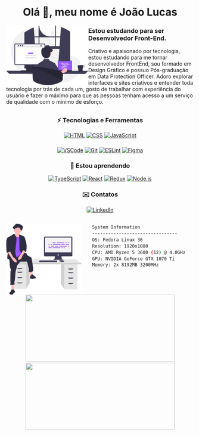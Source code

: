 <h1 align="center">Olá 👋, meu nome é João Lucas</h1>
<img align="left" src="svg/programando.svg" height="160px"/>
<h3 align="left">Estou estudando para ser Desenvolvedor Front-End.</h3>
<p align="left" class="sobre">Criativo e apaixonado por tecnologia, estou estudando para me tornar desenvolvedor FrontEnd, sou formado em Design Gráfico e possuo Pós-graduação em Data Protection Officer. Adoro explorar interfaces e sites criativos e entender toda tecnologia por trás de cada um, gosto de trabalhar com experiência do usuário e fazer o máximo para que as pessoas tenham acesso a um serviço de qualidade com o mínimo de esforço.
</p>

##

<h3 align="center">⚡ Tecnologias e Ferramentas</h3>
<div align="center">

[![HTML](https://img.shields.io/badge/HTML5-E34F26?style=for-the-badge&logo=html5&logoColor=white)](https://developer.mozilla.org/pt-BR/docs/Web/HTML/)
[![CSS](https://img.shields.io/badge/CSS3-1572B6?style=for-the-badge&logo=css3&logoColor=white)](https://developer.mozilla.org/pt-BR/docs/Web/CSS/)
[![JavaScript](https://img.shields.io/badge/JavaScript-F7DF1E?style=for-the-badge&logo=javascript&logoColor=black)](https://www.javascript.com/)

###

[![VSCode](https://img.shields.io/badge/Visual_Studio_Code-0078D4?style=for-the-badge&logo=visual%20studio%20code&logoColor=white)](https://code.visualstudio.com/)
[![Git](https://img.shields.io/badge/GIT-E44C30?style=for-the-badge&logo=git&logoColor=white)](https://git-scm.com/)
[![ESLint](https://img.shields.io/badge/eslint-3A33D1?style=for-the-badge&logo=eslint&logoColor=white)](https://eslint.org/)
[![Figma](https://img.shields.io/badge/Figma-F24E1E?style=for-the-badge&logo=figma&logoColor=white)](https://www.figma.com/)

</div>

<h3 align="center">📖 Estou aprendendo</h3>
<div align="center">

[![TypeScript](https://img.shields.io/badge/TypeScript-007ACC?style=for-the-badge&logo=typescript&logoColor=white)](https://www.typescriptlang.org/)
[![React](https://img.shields.io/badge/React-20232A?style=for-the-badge&logo=react&logoColor=61DAFB)](https://reactjs.org/)
[![Redux](https://img.shields.io/badge/Redux-593D88?style=for-the-badge&logo=redux&logoColor=white)](https://redux.js.org/)
[![Node.js](https://img.shields.io/badge/Node.js-43853D?style=for-the-badge&logo=node.js&logoColor=white)](https://nodejs.org/)

</div>

<h3 align="center">✉️ Contatos</h3>
<div align="center">

[![LinkedIn](https://img.shields.io/badge/LinkedIn-0077B5?style=for-the-badge&logo=linkedin&logoColor=white)](https://linkedin.com/in/joaolucasg/)

</div>

##

<img align="left" src="svg/setup.svg" height="190px"/>

```bash
    System Information
    --------------------------------
    OS: Fedora Linux 36
    Resolution: 1920x1080
    CPU: AMD Ryzen 5 3600 (12) @ 4.0GHz
    GPU: NVIDIA GeForce GTX 1070 Ti
    Memory: 2x 8192MB 3200MHz

```

##

<div align="center">
<a href="https://github.com/joaolucascript">
<img height="180em" width="400px" src="https://github-readme-stats.vercel.app/api/top-langs/?username=joaolucascript&layout=compact&langs_count=7&theme=dracula"/>
<img height="180em" width="400px" src="https://github-readme-stats.vercel.app/api?username=joaolucascript&show_icons=true&theme=dracula&include_all_commits=true&count_private=true"/>
</div>
